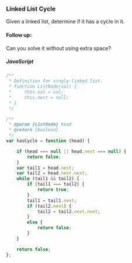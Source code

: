### Linked List Cycle

Given a linked list, determine if it has a cycle in it.

#### Follow up:
Can you solve it without using extra space?

##### JavaScript

```JavaScript
/**
 * Definition for singly-linked list.
 * function ListNode(val) {
 *     this.val = val;
 *     this.next = null;
 * }
 */

/**
 * @param {ListNode} head
 * @return {boolean}
 */
var hasCycle = function (head) {

    if (head === null || head.next === null) {
        return false;
    }
    var tail1 = head.next;
    var tail2 = head.next.next;
    while (tail1 && tail2) {
        if (tail1 === tail2) {
            return true;
        }
        tail1 = tail1.next;
        if (tail2.next) {
            tail2 = tail2.next.next;
        }
        else {
            return false;
        }
    }

    return false;
};
```